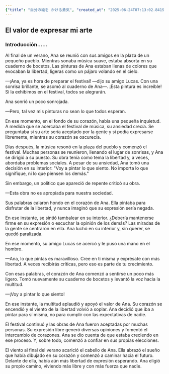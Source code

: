 ```yaml
---
{"title": "自分の絵を かける勇気", "created_at": "2025-06-24T07:13:02.841997+09:00"}
---
```


## El valor de expresar mi arte

### Introducción……

Al final de un verano, Ana se reunió con sus amigos en la plaza de un pequeño pueblo. Mientras sonaba música suave, estaba absorta en su cuaderno de bocetos. Las pinturas de Ana estaban llenas de colores que evocaban la libertad, ligeras como un pájaro volando en el cielo.

—¡Ana, ya es hora de preparar el festival! —dijo su amigo Lucas. Con una sonrisa brillante, se asomó al cuaderno de Ana—. ¡Esta pintura es increíble! Si la exhibimos en el festival, todos se alegrarán.

Ana sonrió un poco sonrojada. 

—Pero, tal vez mis pinturas no sean lo que todos esperan.

En ese momento, en el fondo de su corazón, había una pequeña inquietud. A medida que se acercaba el festival de música, su ansiedad crecía. Se preguntaba si su arte sería aceptado por la gente y si podía expresarse libremente, mientras su corazón se oscurecía.

Días después, la música resonó en la plaza del pueblo y comenzó el festival. Muchas personas se reunieron, llenando el lugar de sonrisas, y Ana se dirigió a su puesto. Su obra tenía como tema la libertad y, a veces, abordaba problemas sociales. A pesar de su ansiedad, Ana tomó una decisión en su interior: "Voy a pintar lo que siento. No importa lo que signifique, ni lo que piensen los demás."

Sin embargo, un político que apareció de repente criticó su obra.

—Esta obra no es apropiada para nuestra sociedad.

Sus palabras calaron hondo en el corazón de Ana. Ella pintaba para disfrutar de la libertad, y nunca imaginó que su expresión sería negada.

En ese instante, se sintió tambalear en su interior. ¿Debería mantenerse firme en su expresión o escuchar la opinión de los demás? Las miradas de la gente se centraron en ella. Ana luchó en su interior y, sin querer, se quedó paralizada.

En ese momento, su amigo Lucas se acercó y le puso una mano en el hombro.

—Ana, lo que pintas es maravilloso. Cree en ti misma y exprésate con más libertad. A veces recibirás críticas, pero eso es parte de tu crecimiento.

Con esas palabras, el corazón de Ana comenzó a sentirse un poco más ligero. Tomó nuevamente su cuaderno de bocetos y levantó la voz hacia la multitud.

—¡Voy a pintar lo que siento!

En ese instante, la multitud aplaudió y apoyó el valor de Ana. Su corazón se encendió y el viento de la libertad volvió a soplar. Ana decidió que iba a pintar para sí misma, no para cumplir con las expectativas de nadie.

El festival continuó y las obras de Ana fueron aceptadas por muchas personas. Su expresión libre generó diversas opiniones y fomentó el intercambio de corazones. Ana se dio cuenta de que estaba creciendo en ese proceso. Y, sobre todo, comenzó a confiar en sus propias elecciones.

El viento al final del verano acarició el cabello de Ana. Ella abrazó el sueño que había dibujado en su corazón y comenzó a caminar hacia el futuro. Delante de ella, había aún más libertad de expresión esperando. Ana eligió su propio camino, viviendo más libre y con más fuerza que nadie.
